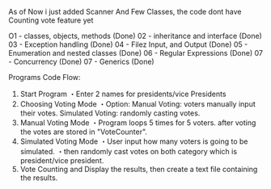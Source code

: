 As of Now i just added Scanner And Few Classes, the code dont have Counting vote feature yet

O1 - classes, objects, methods (Done)
02 - inheritance and interface (Done)
03 - Exception handling (Done)
04 - Filez Input, and Output (Done)
05 - Enumeration and nested classes (Done)
06 - Regular Expressions (Done)
07 - Concurrency (Done)
07 - Generics (Done)

Programs Code Flow:
1. Start Program
    ・Enter 2 names for presidents/vice Presidents
2. Choosing Voting Mode
    ・Option:
    Manual Voting: voters manually input their votes.
    Simulated Voting: randomly casting votes.
3. Manual Voting Mode
    ・Program loops 5 times for 5 voters.
    after voting the votes are stored in "VoteCounter".
4. Simulated Voting Mode
    ・User input how many voters is going to be simulated.
    ・then randomly cast votes on both category which is president/vice president.
5. Vote Counting and Display the results, then create a text file containing the results.

